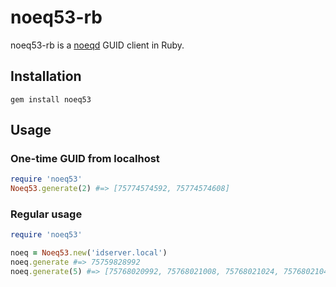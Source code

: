 # noeq53-rb

noeq53-rb is a [noeqd](https://github.com/shopify/noeq53) GUID client in Ruby.

## Installation

```
gem install noeq53
```

## Usage

### One-time GUID from localhost

```ruby
require 'noeq53'
Noeq53.generate(2) #=> [75774574592, 75774574608]
```

### Regular usage

```ruby
require 'noeq53'

noeq = Noeq53.new('idserver.local')
noeq.generate #=> 75759828992
noeq.generate(5) #=> [75768020992, 75768021008, 75768021024, 75768021040, 75768021056]
```

